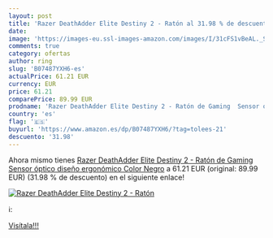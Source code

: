 ```yaml
---
layout: post
title: 'Razer DeathAdder Elite Destiny 2 - Ratón al 31.98 % de descuento'
date: 
image: 'https://images-eu.ssl-images-amazon.com/images/I/31cFS1vBeAL._SL200_.jpg'
comments: true
category: ofertas
author: ring
slug: 'B07487YXH6-es'
actualPrice: 61.21 EUR
currency: EUR
price: 61.21
comparePrice: 89.99 EUR
prodname: 'Razer DeathAdder Elite Destiny 2 - Ratón de Gaming  Sensor óptico  diseño ergonómico  Color Negro'
country: 'es'
flag: '🇪🇸'
buyurl: 'https://www.amazon.es/dp/B07487YXH6/?tag=tolees-21'
descuento: '31.98'
---
```


Ahora mismo tienes [Razer DeathAdder Elite Destiny 2 - Ratón de Gaming  Sensor óptico  diseño ergonómico  Color Negro](https://www.amazon.es/dp/B07487YXH6/?tag=tolees-21) a 61.21 EUR (original: 89.99 EUR) (31.98 %  de descuento) en el siguiente enlace!

[![Razer DeathAdder Elite Destiny 2 - Ratón](https://images-eu.ssl-images-amazon.com/images/I/31cFS1vBeAL._SL200_.jpg)](https://www.amazon.es/dp/B07487YXH6/?tag=tolees-21)

ℹ️:


[Visítala!!!](https://www.amazon.es/dp/B07487YXH6/?tag=tolees-21)
